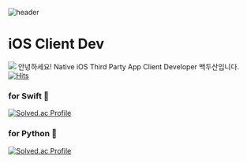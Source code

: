![header](https://capsule-render.vercel.app/api?type=rounded&color=auto&height=300&section=header&text=Hi!%20I'm%20Dusan%20Baek%20&fontSize=90)
# iOS Client Dev
<a href="instagram.com/dusanisbaek" target="_blank"><img src="https://img.shields.io/badge/문자-#E4405F?style=flat-square&logo=Instagram&logoColor=white"/></a>
안녕하세요!
Native iOS Third Party App Client Developer 백두산입니다.
[![Hits](https://hits.seeyoufarm.com/api/count/incr/badge.svg?url=https%3A%2F%2Fgithub.com%2Fbaekdusan&count_bg=%2379C83D&title_bg=%23555555&icon=&icon_color=%23E7E7E7&title=hits&edge_flat=false)](https://hits.seeyoufarm.com)
### for Swift 🍏
[![Solved.ac Profile](http://mazassumnida.wtf/api/generate_badge?boj=santoo)](https://solved.ac/santoo)
### for Python 🍪
[![Solved.ac Profile](http://mazassumnida.wtf/api/generate_badge?boj=dusanbaek)](https://solved.ac/dusanbaek)
